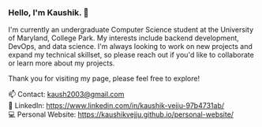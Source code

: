 ### Hello, I'm Kaushik. 👋

I'm currently an undergraduate Computer Science student at the University of Maryland, College Park. My interests include backend development, DevOps, and data science. I'm always looking to work on new projects and expand my technical skillset, so please reach out if you'd like to collaborate or learn more about my projects.

Thank you for visiting my page, please feel free to explore!

📫 Contact: kaush2003@gmail.com  
🤝 LinkedIn: https://www.linkedin.com/in/kaushik-vejju-97b4731ab/   
💻 Personal Website: https://kaushikvejju.github.io/personal-website/

